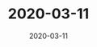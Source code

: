 ---
title: 2020-03-11
date: 2020-03-11
updates:
- title: Fixed the tag links on single tutorials.
  type: fix
  example_url: /tutorials/calculate-your-age-with-vue
- title: Added related albums to the single album layout.
  type: improvement
- title: Tweaked the dark-mode styling.
  type: improvement
---